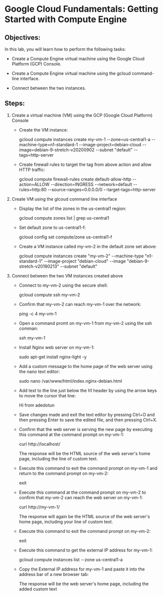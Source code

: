 # Google Cloud Fundamentals: Getting Started with Compute Engine

## Objectives:

In this lab, you will learn how to perform the following tasks:

  - Create a Compute Engine virtual machine using the Google Cloud Platform (GCP) Console.

  - Create a Compute Engine virtual machine using the gcloud command-line interface.

  - Connect between the two instances.

## Steps:

1. Create a virtual machine (VM) using the GCP (Google Cloud Platform) Console

    - Create the VM instance:

        gcloud compute instances create my-vm-1 --zone=us-central1-a --machine-type=n1-standard-1 --image-project=debian-cloud --image=debian-9-stretch-v20200902 --subnet "default" --tags=http-server

    - Create firewall rules to target the tag from above action and allow HTTP traffic:

        gcloud compute firewall-rules create default-allow-http --action=ALLOW --direction=INGRESS --network=default --rules=http:80 --source-ranges=0.0.0.0/0 --target-tags=http-server

2. Create VM using the glcoud command line interface

    - Display the list of the zones in the us-central1 region: 

        gcloud compute zones list | grep us-central1

    - Set default zone to us-central1-f:

        gcloud config set compute/zone us-central1-f
    
    - Create a VM instance called my-vm-2 in the default zone set above:

        gcloud compute instances create "my-vm-2" --machine-type "n1-standard-1" --image-project "debian-cloud" --image "debian-9-stretch-v20190213" --subnet "default"

3. Connect between the two VM instances created above

    - Connect to my-vm-2 using the secure shell: 

        gcloud compute ssh my-vm-2

    - Confirm that my-vm-2 can reach my-vm-1 over the network:

        ping -c 4 my-vm-1

    - Open a command promt on my-vm-1 from my-vm-2 using the ssh comman:

        ssh my-vm-1 

    - Install Nginx web server on my-vm-1: 

        sudo apt-get install nginx-light -y
    
    - Add a custom message to the home page of the web server using the nano text editor:

        sudo nano /var/www/html/index.nginx-debian.html

    - Add text to the line just below the h1 header by using the arrow keys to move the cursor that line:

        Hi from adedotun

    - Save changes made and exit the text editor by pressing Ctrl+O and then pressing Enter to save the edited file, and then pressing Ctrl+X.

    - Confirm that the web server is serving the new page by executing this command at the command prompt on my-vm-1:

        curl http://localhost/

        The response will be the HTML source of the web server's home page, including the line of custom text.

    - Execute this command to exit the command prompt on my-vm-1 and return to the command prompt on my-vm-2: 

        exit 

    - Execute this command at the command prompt on my-vm-2 to confirm that my-vm-2 can reach the web server on my-vm-1: 

        curl http://my-vm-1/

        The response will again be the HTML source of the web server's home page, including your line of custom text.

    - Execute this command to exit the command prompt on my-vm-2: 

        exit

    - Execute this command to get the external IP address for my-vm-1: 

        gcloud compute instances list --zone us-central1-a 

    - Copy the External IP address for my-vm-1 and paste it into the address bar of a new browser tab:

        The response will be the web server's home page, including the added custom text
